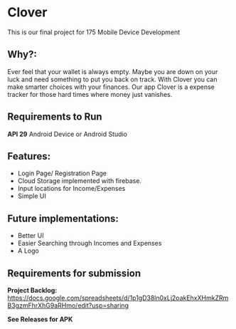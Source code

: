 # Clover
This is our final project for 175 Mobile Device Development

## Why?:
Ever feel that your wallet is always empty. Maybe you are down on your luck and need something to put you back on track. With Clover you can make smarter choices with your finances.
Our app Clover is a expense tracker for those hard times where money just vanishes.

## Requirements to Run 
**API 29**
Android Device or Android Studio

## Features:

* Login Page/ Registration Page
* Cloud Storage implemented with firebase.
* Input locations for Income/Expenses
* Simple UI 

## Future implementations:

* Better UI
* Easier Searching through Incomes and Expenses
* A Logo


## Requirements for submission
**Project Backlog:** https://docs.google.com/spreadsheets/d/1p1gD38ln0xLj2oakEhxXHmkZRmB3gzmFhrXhG9aRHmo/edit?usp=sharing

**See Releases for APK**
